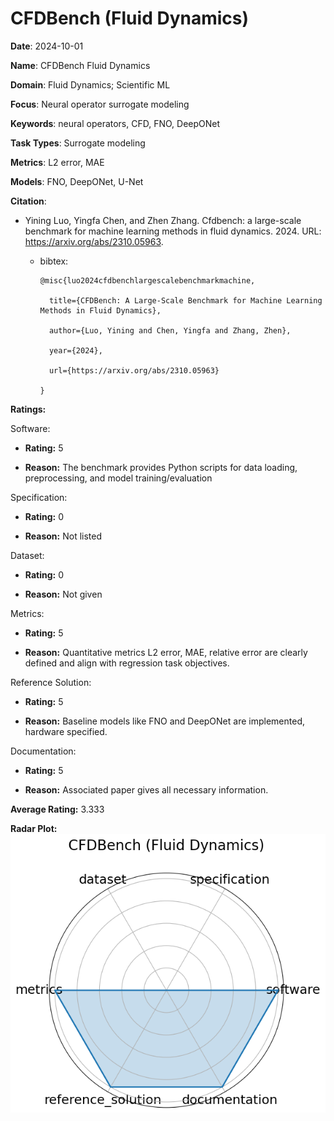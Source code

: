 # CFDBench (Fluid Dynamics)


**Date**: 2024-10-01


**Name**: CFDBench  Fluid Dynamics 


**Domain**: Fluid Dynamics; Scientific ML


**Focus**: Neural operator surrogate modeling


**Keywords**: neural operators, CFD, FNO, DeepONet


**Task Types**: Surrogate modeling


**Metrics**: L2 error, MAE


**Models**: FNO, DeepONet, U-Net


**Citation**:


- Yining Luo, Yingfa Chen, and Zhen Zhang. Cfdbench: a large-scale benchmark for machine learning methods in fluid dynamics. 2024. URL: https://arxiv.org/abs/2310.05963.

  - bibtex:
      ```
      @misc{luo2024cfdbenchlargescalebenchmarkmachine,

        title={CFDBench: A Large-Scale Benchmark for Machine Learning Methods in Fluid Dynamics},

        author={Luo, Yining and Chen, Yingfa and Zhang, Zhen},

        year={2024},

        url={https://arxiv.org/abs/2310.05963}

      }

      ```

**Ratings:**


Software:


  - **Rating:** 5


  - **Reason:** The benchmark provides Python scripts for data loading, preprocessing, and model training/evaluation 


Specification:


  - **Rating:** 0


  - **Reason:** Not listed 


Dataset:


  - **Rating:** 0


  - **Reason:** Not given 


Metrics:


  - **Rating:** 5


  - **Reason:** Quantitative metrics  L2 error, MAE, relative error  are clearly defined and align with regression task objectives. 


Reference Solution:


  - **Rating:** 5


  - **Reason:** Baseline models like FNO and DeepONet are implemented, hardware specified. 


Documentation:


  - **Rating:** 5


  - **Reason:** Associated paper gives all necessary information. 


**Average Rating:** 3.333


**Radar Plot:**
 ![Cfdbench Fluid Dynamics radar plot](../../tex/images/cfdbench_fluid_dynamics_radar.png)